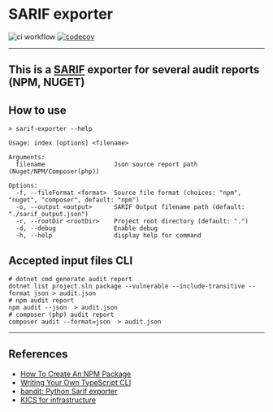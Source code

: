 # SARIF exporter

![ci workflow](https://github.com/Fazzani/sarif-exporter/actions/workflows/ci.yaml/badge.svg)
[![codecov](https://codecov.io/github/Fazzani/sarif-exporter/graph/badge.svg?token=k96Il1KJ94)](https://codecov.io/github/Fazzani/sarif-exporter)

---

## This is a [SARIF](https://sarifweb.azurewebsites.net/) exporter for several audit reports (NPM, NUGET)

## How to use

```shell
> sarif-exporter --help

Usage: index [options] <filename>

Arguments:
  filename                   Json source report path (Nuget/NPM/Composer(php))

Options:
  -f, --fileFormat <format>  Source file format (choices: "npm", "nuget", "composer", default: "npm")
  -o, --output <output>      SARIF Output filename path (default: "./sarif_output.json")
  -r, --rootDir <rootDir>    Project root directory (default: ".")
  -d, --debug                Enable debug
  -h, --help                 display help for command
```

## Accepted input files CLI

```shell
# dotnet cmd generate audit report
dotnet list project.sln package --vulnerable --include-transitive --format json > audit.json
# npm audit report
npm audit --json  > audit.json
# composer (php) audit report
composer audit --format=json  > audit.json
```

---

## References

- [How To Create An NPM Package](https://www.totaltypescript.com/how-to-create-an-npm-package)
- [Writing Your Own TypeScript CLI](https://dawchihliou.github.io/articles/writing-your-own-typescript-cli)
- [bandit: Python Sarif exporter](https://bandit.readthedocs.io/)
- [KICS for infrastructure](https://www.kics.io/#supportedplatforms)
